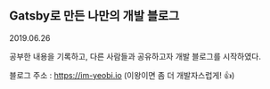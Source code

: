 ## Gatsby로 만든 나만의 개발 블로그

2019.06.26

공부한 내용을 기록하고, 다른 사람들과 공유하고자 개발 블로그를 시작하였다.

블로그 주소 : https://im-yeobi.io (이왕이면 좀 더 개발자스럽게! 👍)

